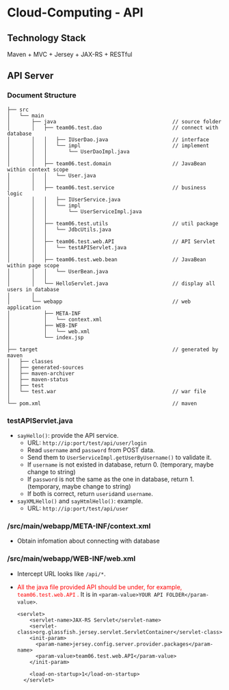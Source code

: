 # Cloud-Computing - API

## Technology Stack

Maven + MVC + Jersey + JAX-RS + RESTful 



## API Server

### Document Structure

```
├── src                                               
│   └── main                                          
│       ├── java                                      // source folder
│       │   ├── team06.test.dao                       // connect with database
│       │   │   ├── IUserDao.java                     // interface
│       │   │   └── impl                              // implement
│       │   │       └── UserDaoImpl.java
│       │   │
│       │   ├── team06.test.domain                    // JavaBean within context scope
│       │   │   └── User.java
│       │   │
│       │   ├── team06.test.service                   // business logic
│       │   │   ├── IUserService.java
│       │   │   └── impl
│       │   │       └── UserServiceImpl.java
│       │   │
│       │   ├── team06.test.utils                     // util package
│       │   │   └── JdbcUtils.java
│       │   │
│       │   ├── team06.test.web.API                   // API Servlet
│       │   │   └── testAPIServlet.java
│       │   │
│       │   ├── team06.test.web.bean                  // JavaBean within page scope
│       │   │   └── UserBean.java
│       │   │
│       │   └── HelloServlet.java                     // display all users in database
│       │
│       └── webapp                                    // web application
│           ├── META-INF
│           │   └── context.xml
│           ├── WEB-INF
│           │   └── web.xml
│           └── index.jsp
│
├── target                                            // generated by maven
│   ├── classes 
│   ├── generated-sources 
│   ├── maven-archiver 
│   ├── maven-status 
│   ├── test 
│   └── test.war                                      // war file 
│
└── pom.xml                                           // maven
```



### testAPIServlet.java

- `sayHello()`: provide the API service. 
  - URL: `http://ip:port/test/api/user/login`
  - Read `username` and `password` from POST data. 
  - Send them to `UserServiceImpl.getUserByUsername()` to validate it.
  - If `username` is not existed in database, return 0. (temporary, maybe change to string) 
  - If `password` is not the same as the one in database, return 1. (temporary, maybe change to string) 
  - If both is correct, return `userid`and `username`.
- `sayXMLHello()` and `sayHtmlHello()`: example.
  - URL: `http://ip:port/test/api/user`



### /src/main/webapp/META-INF/context.xml

- Obtain infomation about connecting with database



### /src/main/webapp/WEB-INF/web.xml

- Intercept URL looks like  `/api/*`.

- <font color=red>All the java file provided API should be under, for example,  `team06.test.web.API` .</font> It is in `<param-value>YOUR API FOLDER</param-value>`.

  ```
  <servlet>
      <servlet-name>JAX-RS Servlet</servlet-name>
      <servlet-class>org.glassfish.jersey.servlet.ServletContainer</servlet-class>
      <init-param>
        <param-name>jersey.config.server.provider.packages</param-name>
        <param-value>team06.test.web.API</param-value>
      </init-param>
  
      <load-on-startup>1</load-on-startup>
    </servlet>
  ```

  